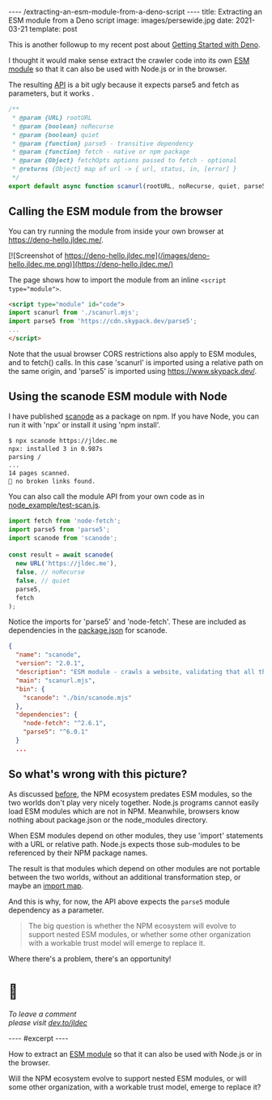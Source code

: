 ---- /extracting-an-esm-module-from-a-deno-script ----
title: Extracting an ESM module from a Deno script
image: images/persewide.jpg
date: 2021-03-21
template: post

This is another followup to my recent post about [Getting Started with Deno](/getting-started-with-deno).

I thought it would make sense extract the crawler code into its own [ESM module](/migrating-from-cjs-to-esm) so that it can also be used with Node.js or in the browser.

The resulting [API](https://github.com/jldec/deno-hello/blob/main/scanurl.mjs#L18) is a bit ugly because it expects parse5 and fetch as parameters, but it works  .

```js
/**
 * @param {URL} rootURL
 * @param {boolean} noRecurse
 * @param {boolean} quiet
 * @param {function} parse5 - transitive dependency
 * @param {function} fetch - native or npm package
 * @param {Object} fetchOpts options passed to fetch - optional
 * @returns {Object} map of url -> { url, status, in, [error] }
 */
export default async function scanurl(rootURL, noRecurse, quiet, parse5, fetch, fetchOpts) {
```

## Calling the ESM module from the browser

You can try running the module from inside your own browser at https://deno-hello.jldec.me/.

[![Screenshot of https://deno-hello.jldec.me](/images/deno-hello.jldec.me.png)](https://deno-hello.jldec.me/)

The page shows how to import the module from an inline `<script type="module">`.

```html
<script type="module" id="code">
import scanurl from './scanurl.mjs';
import parse5 from 'https://cdn.skypack.dev/parse5';
...
</script>
```

Note that the usual browser CORS restrictions also apply to ESM modules, and to fetch() calls. In this case 'scanurl' is imported using a relative path on the same origin, and 'parse5' is imported using https://www.skypack.dev/.

## Using the scanode ESM module with Node

I have published [scanode](https://www.npmjs.com/package/scanode) as a package on npm. If you have Node, you can run it with 'npx' or install it using 'npm install'.

```
$ npx scanode https://jldec.me
npx: installed 3 in 0.987s
parsing /
...
14 pages scanned.
🎉 no broken links found.
```

You can also call the module API from your own code as in [node_example/test-scan.js](https://github.com/jldec/deno-hello/blob/main/node_example/test-scan.js).

```js
import fetch from 'node-fetch';
import parse5 from 'parse5';
import scanode from 'scanode';

const result = await scanode(
  new URL('https://jldec.me'),
  false, // noRecurse
  false, // quiet
  parse5,
  fetch
);
```

Notice the imports for 'parse5' and 'node-fetch'. These are included as dependencies in the [package.json](https://github.com/jldec/deno-hello/blob/main/package.json#L9) for scanode.

```json
{
  "name": "scanode",
  "version": "2.0.1",
  "description": "ESM module - crawls a website, validating that all the links on the site which point to the same orgin can be fetched.",
  "main": "scanurl.mjs",
  "bin": {
    "scanode": "./bin/scanode.mjs"
  },
  "dependencies": {
    "node-fetch": "^2.6.1",
    "parse5": "^6.0.1"
  }
  ...
```

## So what's wrong with this picture?

As discussed [before](/migrating-from-cjs-to-esm), the NPM ecosystem predates ESM modules, so the two worlds don't play very nicely together. Node.js programs cannot easily load ESM modules which are not in NPM. Meanwhile, browsers know nothing about package.json or the node_modules directory.

When ESM modules depend on other modules, they use 'import' statements with a URL or relative path. Node.js expects those sub-modules to be referenced by their NPM package names.

The result is that modules which depend on other modules are not portable between the two worlds, without an additional transformation step, or maybe an [import map](https://caniuse.com/import-maps).

And this is why, for now, the API above expects the `parse5` module dependency as a parameter.

> The big question is whether the NPM ecosystem will evolve to support nested ESM modules, or whether some other organization with a workable trust model will emerge to replace it.

Where there's a problem, there's an opportunity!

# 🚀

_To leave a comment  
please visit [dev.to/jldec](https://dev.to/jldec/extracting-an-esm-module-from-a-deno-script-28il)_

---- #excerpt ----

How to extract an [ESM module](/migrating-from-cjs-to-esm) so that it can also be used with Node.js or in the browser.

Will the NPM ecosystem evolve to support nested ESM modules, or will some other organization, with a workable trust model, emerge to replace it?












